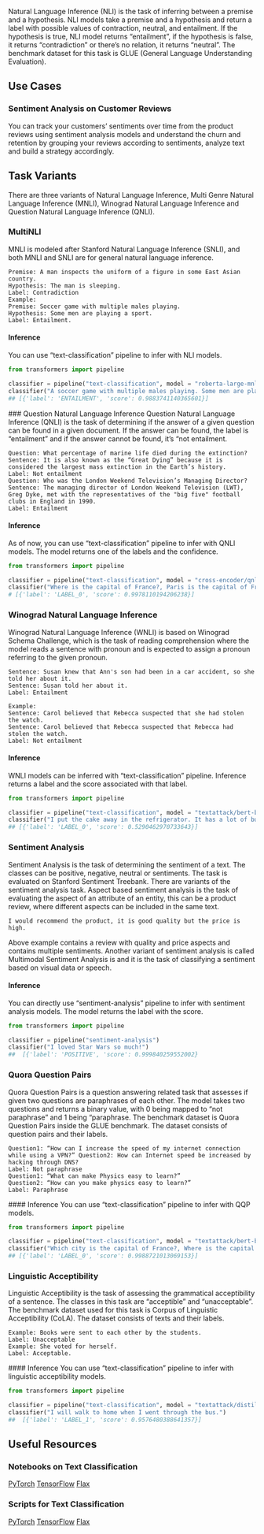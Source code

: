 Natural Language Inference (NLI) is the task of inferring between a premise and a hypothesis. NLI models take a premise and a hypothesis and return a label with possible values of contraction, neutral, and entailment. If the hypothesis is true, NLI model returns “entailment”, if the hypothesis is false, it returns “contradiction” or there’s no relation, it returns “neutral”. The benchmark dataset for this task is GLUE (General Language Understanding Evaluation).

## Use Cases 

### Sentiment Analysis on Customer Reviews
You can track your customers’ sentiments over time from the product reviews using sentiment analysis models and understand the churn and retention by grouping your reviews according to sentiments, analyze text and build a strategy accordingly.

## Task Variants 
There are three variants of Natural Language Inference, Multi Genre Natural Language Inference (MNLI),  Winograd Natural Language Inference and Question Natural Language Inference (QNLI).

### MultiNLI
MNLI is modeled after Stanford Natural Language Inference (SNLI), and both MNLI and SNLI are for general natural language inference. 
```
Premise: A man inspects the uniform of a figure in some East Asian country.
Hypothesis: The man is sleeping.
Label: Contradiction
Example: 
Premise: Soccer game with multiple males playing.
Hypothesis: Some men are playing a sport.
Label: Entailment.
``` 

#### Inference
You can use “text-classification” pipeline to infer with NLI models.
```python
from transformers import pipeline

classifier = pipeline("text-classification", model = "roberta-large-mnli")
classifier("A soccer game with multiple males playing. Some men are playing a sport.")
## [{'label': 'ENTAILMENT', 'score': 0.9883741140365601}]
```

### Question Natural Language Inference
Question Natural Language Inference (QNLI) is the task of determining if the answer of a given question can be found in a given document. If the answer can be found, the label is “entailment” and if the answer cannot be found, it’s “not entailment.
```
Question: What percentage of marine life died during the extinction?
Sentence: It is also known as the “Great Dying” because it is considered the largest mass extinction in the Earth’s history.
Label: Not entailment
Question: Who was the London Weekend Television’s Managing Director? 
Sentence: The managing director of London Weekend Television (LWT), Greg Dyke, met with the representatives of the "big five" football clubs in England in 1990.
Label: Entailment
```

#### Inference
As of now, you can use “text-classification” pipeline to infer with QNLI models. The model returns one of the labels and the confidence.

```python
from transformers import pipeline

classifier = pipeline("text-classification", model = "cross-encoder/qnli-electra-base")
classifier("Where is the capital of France?, Paris is the capital of France.")
# [{'label': 'LABEL_0', 'score': 0.9978110194206238}] 
```

### Winograd Natural Language Inference
Winograd Natural Language Inference (WNLI) is based on Winograd Schema Challenge, which is the task of reading comprehension where the model reads a sentence with pronoun and is expected to assign a pronoun referring to the given pronoun. 
```
Sentence: Susan knew that Ann's son had been in a car accident, so she told her about it. 
Sentence: Susan told her about it.
Label: Entailment

Example: 
Sentence: Carol believed that Rebecca suspected that she had stolen the watch.
Sentence: Carol believed that Rebecca suspected that Rebecca had stolen the watch.
Label: Not entailment
```

#### Inference
WNLI models can be inferred with “text-classification” pipeline. Inference returns a label and the score associated with that label.
```python
from transformers import pipeline

classifier = pipeline("text-classification", model = "textattack/bert-base-uncased-WNLI")
classifier("I put the cake away in the refrigerator. It has a lot of butter in it., The refrigerator has a lot of butter in it.")
## [{'label': 'LABEL_0', 'score': 0.5290462970733643}]
```

### Sentiment Analysis
Sentiment Analysis is the task of determining the sentiment of a text. The classes can be positive, negative, neutral or sentiments. The task is evaluated on Stanford Sentiment Treebank.
There are variants of the sentiment analysis task. Aspect based sentiment analysis is the task of evaluating the aspect of an attribute of an entity, this can be a product review, where different aspects can be included in the same text. 
```
I would recommend the product, it is good quality but the price is high. 
```
Above example contains a review with quality and price aspects and contains multiple sentiments.
Another variant of sentiment analysis is called Multimodal Sentiment Analysis is and it is the task of classifying a sentiment based on visual data or speech.

#### Inference
You can directly use “sentiment-analysis” pipeline to infer with sentiment analysis models. The model returns the label with the score.
```python
from transformers import pipeline

classifier = pipeline("sentiment-analysis")
classifier("I loved Star Wars so much!") 
##  [{'label': 'POSITIVE', 'score': 0.999840259552002}
```

### Quora Question Pairs
Quora Question Pairs is a question answering related task that assesses if given two questions are paraphrases of each other. The model takes two questions and returns a binary value, with 0 being mapped to “not paraphrase” and 1 being “paraphrase. The benchmark dataset is Quora Question Pairs inside the GLUE benchmark. The dataset consists of question pairs and their labels.
```
Question1: “How can I increase the speed of my internet connection while using a VPN?” Question2: How can Internet speed be increased by hacking through DNS?
Label: Not paraphrase
Question1: “What can make Physics easy to learn?”
Question2: “How can you make physics easy to learn?”
Label: Paraphrase
```

#### Inference
You can use “text-classification” pipeline to infer with QQP models.
```python
from transformers import pipeline

classifier = pipeline("text-classification", model = "textattack/bert-base-uncased-QQP")
classifier("Which city is the capital of France?, Where is the capital of France?")
## [{'label': 'LABEL_0', 'score': 0.9988721013069153}]
```

### Linguistic Acceptibility
Linguistic Acceptibility is the task of assessing the grammatical acceptibility of a sentence. The classes in this task are “acceptible” and “unacceptable”. The benchmark dataset used for this task is Corpus of Linguistic Acceptibility (CoLA). The dataset consists of texts and their labels.
```
Example: Books were sent to each other by the students.
Label: Unacceptable
Example: She voted for herself.
Label: Acceptable.
```

#### Inference
You can use “text-classification” pipeline to infer with linguistic acceptibility models.
```python
from transformers import pipeline

classifier = pipeline("text-classification", model = "textattack/distilbert-base-uncased-CoLA")
classifier("I will walk to home when I went through the bus.")
##  [{'label': 'LABEL_1', 'score': 0.9576480388641357}]
```


## Useful Resources

### Notebooks on Text Classification
[PyTorch](https://github.com/huggingface/notebooks/blob/master/examples/text_classification.ipynb)
[TensorFlow](https://github.com/huggingface/notebooks/blob/master/examples/text_classification-tf.ipynb)
[Flax](https://github.com/huggingface/notebooks/blob/master/examples/text_classification_flax.ipynb)

### Scripts for Text Classification
[PyTorch](https://github.com/huggingface/transformers/tree/master/examples/pytorch/text-classification)
[TensorFlow](https://github.com/huggingface/transformers/tree/master/examples/tensorflow/text-classification)
[Flax](https://github.com/huggingface/transformers/tree/master/examples/flax/text-classification)